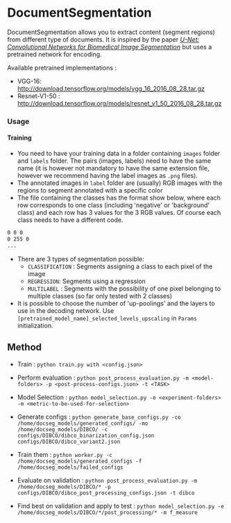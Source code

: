 # DocumentSegmentation

DocumentSegmentation allows you to extract content (segment regions) from different type of documents.
It is inspired by the paper [_U-Net: Convolutional Networks for Biomedical Image Segmentation_](https://arxiv.org/pdf/1505.04597.pdf) but uses a pretrained network for encoding.

Available pretrained implementations : 
* VGG-16: http://download.tensorflow.org/models/vgg_16_2016_08_28.tar.gz
* Resnet-V1-50 : http://download.tensorflow.org/models/resnet_v1_50_2016_08_28.tar.gz

### Usage
#### Training
* You need to have your training data in a folder containing `images` folder and `labels` folder. The pairs (images, labels) need to have the same name (it is however not mandatory to have the same extension file, however we recommend having the label images as `.png` files). 
* The annotated images in `label` folder are (usually) RGB images with the regions to segment annotated with a specific color
* The file containing the classes has the format show below, where each row corresponds to one class (including 'negative' or 'background' class) and each row has 3 values for the 3 RGB values. Of course each class needs to have a different code.
``` class.txt
0 0 0
0 255 0
...
```
* There are 3 types of segmentation possible:
  * `CLASSIFICATION` : Segments assigning a class to each pixel of the image
  * `REGRESSION`: Segments using a regression
  * `MULTILABEL` : Segments with the possibility of one pixel belonging to multiple classes (so far only tested with 2 classes)
* It is possible to choose the number of 'up-poolings' and the layers to use in the decoding network. Use `[pretrained_model_name]_selected_levels_upscaling` in `Params` initialization.



## Method

* Train : `python train.py with <config.json>`
* Perform evaluation : `python post_process_evaluation.py -m <model-folders> -p <post-process-configs.json> -t <TASK>`
* Model Selection : `python model_selection.py -e <experiment-folders> -m <metric-to-be-used-for-selection>`



* Generate configs : `python generate_base_configs.py -co /home/docseg_models/generated_configs/ -mo /home/docseg_models/DIBCO/ -c configs/DIBCO/dibco_binarization_config.json configs/DIBCO/dibco_variant2.json`
* Train them : `python worker.py -c /home/docseg_models/generated_configs -f /home/docseg_models/failed_configs`
* Evaluate on validation : `python post_process_evaluation.py -m /home/docseg_models/DIBCO/* -p configs/DIBCO/dibco_post_processing_configs.json -t dibco`
* Find best on validation and apply to test : `python model_selection.py -e /home/docseg_models/DIBCO/*/post_processing/* -m f_measure`
